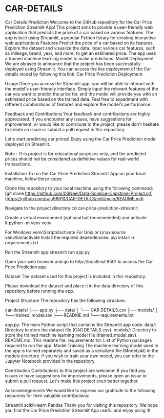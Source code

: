 # CAR-DETAILS
Car Details Prediction
Welcome to the GitHub repository for the Car Price Prediction Streamlit App! This project aims to provide a user-friendly web application that predicts the price of a car based on various features. The app is built using Streamlit, a popular Python library for creating interactive web applications.Features
Predict the price of a car based on its features.
Explore the dataset and visualize the data.
Input various car features, such as mileage, brand, year, and more, to get an estimated price.
The app uses a trained machine learning model to make predictions.
Model Deployment
We are pleased to announce that the project has been successfully deployed using Streamlit. You can access the live deployment of the Car details model by following this link: Car Price Prediction Deployment

Usage
Once you access the Streamlit app, you will be able to interact with the model's user-friendly interface. Simply input the relevant features of the car you want to predict the price for, and the model will provide you with an estimated price based on the trained data. Feel free to experiment with different combinations of features and explore the model's performance.

Feedback and Contributions
Your feedback and contributions are highly appreciated. If you encounter any issues, have suggestions for improvement, or would like to contribute to the project, please don't hesitate to create an issue or submit a pull request in this repository.

Let's start predicting car prices! Enjoy using the Car Price Prediction model deployed on Streamlit.

Note : This project is for educational purposes only, and the predicted prices should not be considered as definitive values for real-world transactions.

Installation
To run the Car Price Prediction Streamlit App on your local machine, follow these steps:

Clone this repository to your local machine using the following command:[git clone https://github.com/06Neel/Data-Science-Capstone-Project.git](https://github.com/raju98610/CAR-DETAILS/edit/main/README.md)

Navigate to the project directory:cd car-price-prediction-streamlit

Create a virtual environment (optional but recommended) and activate it:python -m venv venv

For Windows:venv\Scripts\activate
For Unix or Linux:source venv/bin/activate
Install the required dependencies: pip install -r requirements.txt

Run the Streamlit app:streamlit run app.py

Open your web browser and go to http://localhost:8501 to access the Car Price Prediction app.

Dataset
The dataset used for this project is included in this repository.

Please download the dataset and place it in the data directory of this repository before running the app.

Project Structure
The repository has the following structure:

car-details/ ├── app.py ├── data/ │ └── CAR DETAILS.csv ├── models/ │ └── trained_model.sav ├── README.md └── requirements.txt

app.py: The main Python script that contains the Streamlit app code.
data/: Directory to store the dataset file (CAR DETAILS.csv).
models/: Directory to store the trained machine learning model file (trained_model.sav).
README.md: This readme file.
requirements.txt: List of Python packages required to run the app.
Model Training
The machine learning model used in the app is trained separately and saved as a serialized file (Model.pkl) in the models directory. If you wish to train your own model, you can refer to the Jupyter Notebook provided in the repository.

Contribution
Contributions to this project are welcome! If you find any issues or have suggestions for improvements, please open an issue or submit a pull request. Let's make this project even better together.

Acknowledgements
We would like to express our gratitude to the following resources for their valuable contributions:

Streamlit
scikit-learn
Pandas
Thank you for visiting this repository. We hope you find the Car Price Prediction Streamlit App useful and enjoy using it!
